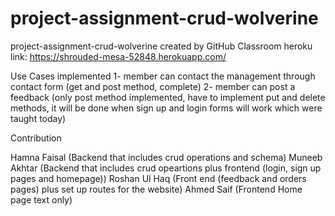 

# project-assignment-crud-wolverine
project-assignment-crud-wolverine created by GitHub Classroom
heroku link:
https://shrouded-mesa-52848.herokuapp.com/ 

Use Cases implemented
1- member can contact the management through contact form (get and post method, complete)
2- member can post a feedback (only post method implemented, have to implement put and delete methods, it will be done when sign up and login forms will work which were taught today)

Contribution 

Hamna Faisal (Backend that includes crud operations and schema)
Muneeb Akhtar (Backend that includes crud opeartions plus frontend (login, sign up pages and homepage))
Roshan Ul Haq (Front end (feedback and orders pages) plus set up routes for the website)
Ahmed Saif (Frontend Home page text only)
